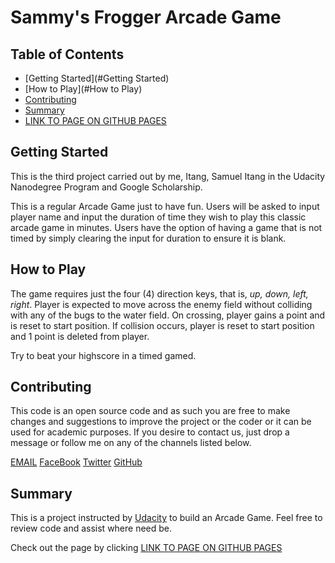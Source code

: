 # Sammy's Frogger Arcade Game

## Table of Contents

* [Getting Started](#Getting Started)
* [How to Play](#How to Play)
* [Contributing](#Contributing)
* [Summary](#Summary)
* [LINK TO PAGE ON GITHUB PAGES](https://shinnokmp.github.io/arcadegame/)

## Getting Started

This is the third project carried out by me, Itang, Samuel Itang in the Udacity Nanodegree Program and Google Scholarship.

This is a regular Arcade Game just to have fun.
Users will be asked to input player name and input the duration of time they wish to play this classic arcade game in minutes. Users have the option of having a game that is not timed by simply clearing the input for duration to ensure it is blank.

## How to Play

The game requires just the four (4) direction keys, that is, *up, down, left, right*.
Player is expected to move across the enemy field without colliding with any of the bugs to the water field. On crossing, player gains a point and is reset to start position.
If collision occurs, player is reset to start position and 1 point is deleted from player.

Try to beat your highscore in a timed gamed.

## Contributing

This code is an open source code and as such you are free to make changes and suggestions to improve the project or the coder or it can be used for academic purposes. If you desire to contact us, just drop a message or follow me on any of the channels listed below.

[EMAIL](mailto:shinnokswagg@gmail.com)
[FaceBook](http://fb.com/shinnok31)
[Twitter](http://twitter.com/st_shinnok)
[GitHub](github.com/shinnokmp)

## Summary

This is a project instructed by [Udacity](www.udacity.com) to build an Arcade Game. Feel free to review code and assist where need be.

Check out the page by clicking [LINK TO PAGE ON GITHUB PAGES](https://shinnokmp.github.io/arcadegame/)